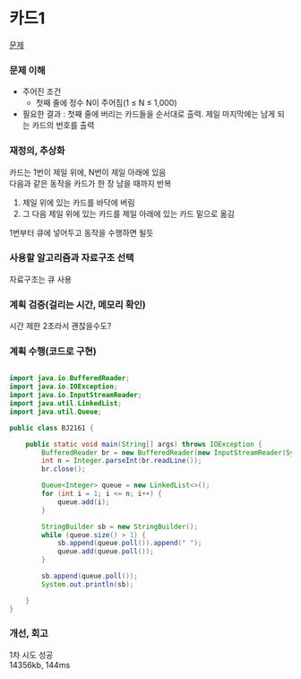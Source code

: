 # 카드1
[문제](https://www.acmicpc.net/problem/2161)

### 문제 이해
- 주어진 조건  
  - 첫째 줄에 정수 N이 주어짐(1 ≤ N ≤ 1,000)  
- 필요한 결과 : 첫째 줄에 버리는 카드들을 순서대로 출력. 제일 마지막에는 남게 되는 카드의 번호를 출력    

### 재정의, 추상화
카드는 1번이 제일 위에, N번이 제일 아래에 있음  
다음과 같은 동작을 카드가 한 장 남을 때까지 반복  
1. 제일 위에 있는 카드를 바닥에 버림  
2. 그 다음 제일 위에 있는 카드를 제일 아래에 있는 카드 밑으로 옮김  

1번부터 큐에 넣어두고 동작을 수행하면 될듯  

### 사용할 알고리즘과 자료구조 선택
자료구조는 큐 사용  

### 계획 검증(걸리는 시간, 메모리 확인)
시간 제한 2초라서 괜찮을수도?  

### 계획 수행(코드로 구현)
```java

import java.io.BufferedReader;
import java.io.IOException;
import java.io.InputStreamReader;
import java.util.LinkedList;
import java.util.Queue;

public class BJ2161 {

    public static void main(String[] args) throws IOException {
        BufferedReader br = new BufferedReader(new InputStreamReader(System.in));
        int n = Integer.parseInt(br.readLine());
        br.close();

        Queue<Integer> queue = new LinkedList<>();
        for (int i = 1; i <= n; i++) {
            queue.add(i);
        }

        StringBuilder sb = new StringBuilder();
        while (queue.size() > 1) {
            sb.append(queue.poll()).append(" ");
            queue.add(queue.poll());
        }

        sb.append(queue.poll());
        System.out.println(sb);

    }
}

```
### 개선, 회고
1차 시도 성공  
14356kb, 144ms  